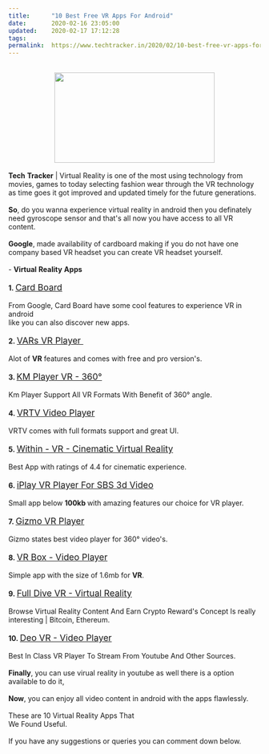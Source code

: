 ```yaml
---
title:		"10 Best Free VR Apps For Android"
date:		2020-02-16 23:05:00
updated:	2020-02-17 17:12:28
tags: 	
permalink:	https://www.techtracker.in/2020/02/10-best-free-vr-apps-for-android.html
---
```


<div><b><br><div class="separator" style="clear: both; text-align: center;"><a href="https://lh3.googleusercontent.com/-YCc5BoS92Lg/Xkl9fTcYojI/AAAAAAAABIk/HMGkzRCLf68RJiXK5jjXlAL52YRgdb76QCLcBGAsYHQ/s1600/IMG_20200216_230448_697.jpg" imageanchor="1" style="margin-left: 1em; margin-right: 1em;"><img src="https://lh3.googleusercontent.com/-YCc5BoS92Lg/Xkl9fTcYojI/AAAAAAAABIk/HMGkzRCLf68RJiXK5jjXlAL52YRgdb76QCLcBGAsYHQ/s1600/IMG_20200216_230448_697.jpg" border="0" data-original-width="1280" data-original-height="720" width="320" height="180"></a></div></b></div><b><div><b><br></b></div>Tech</b> <b>Tracker</b> | Virtual Reality is one of the most using technology from movies, games to today selecting fashion wear through the VR technology as time goes it got improved and updated timely for the future generations.<div><br></div><div><b>So</b>, do you wanna experience virtual reality in android then you definately need gyroscope sensor and that's all now you have access to all VR content.</div><div><br></div><div><b>Google</b>, made availability of cardboard making if you do not have one company based VR headset you can create VR headset yourself.</div><div><br></div><div>- <b>Virtual</b> <b>Reality</b> <b>Apps</b></div><div><br></div><div><b>1.&nbsp;</b><a href="https://play.google.com/store/apps/details?id=com.google.samples.apps.cardboarddemo" target="_blank" style="font-size: 1.25em;">Card Board</a></div><div><b><br></b></div><div>From Google, Card Board have some cool features to experience VR in android</div><div>like you can also discover new apps.</div><div><br></div><div><b>2.&nbsp;</b><a href="https://play.google.com/store/apps/details?id=com.VaRs.VRPlayerPRO" target="_blank" style="font-size: 1.25em;">VARs VR Player&nbsp;</a></div><div><b><br></b></div><div>Alot of <b>VR</b> features and comes with free and pro version's.</div><div><b><br></b></div><div><b>3. </b><a href="https://play.google.com/store/apps/details?id=tv.pandora.kmpvr" target="_blank" style="font-size: 1.25em;">KM Player VR - 360°</a></div><div><br></div><div>Km Player Support All VR Formats With Benefit of 360° angle.</div><div><b><br></b></div><div><b>4.&nbsp;</b><a href="https://play.google.com/store/apps/details?id=se.chai.vrtv.free" target="_blank" style="font-size: 1.25em;">VRTV Video Player</a></div><div><b><br></b></div><div>VRTV comes with full formats support and great UI.</div><div><br></div><div><b>5.&nbsp;</b><a href="https://play.google.com/store/apps/details?id=com.shakingearthdigital.vrsecardboard" target="_blank" style="font-size: 1.25em;">Within - VR - Cinematic Virtual Reality</a></div><div><br></div><div>Best App with ratings of 4.4 for cinematic experience.</div><div><br></div><div><b>6.&nbsp;</b><a href="https://play.google.com/store/apps/details?id=com.panagola.app.iplay" target="_blank" style="font-size: 1.25em;">iPlay VR Player For SBS 3d Video</a></div><div><b><br></b></div><div>Small app below <b>100kb </b>with amazing features our choice for VR player.</div><div><b><br></b></div><div><b>7.&nbsp;</b><a href="https://play.google.com/store/apps/details?id=com.GizmoVR.Virtual.Reality.Videos" target="_blank" style="font-size: 1.25em;">Gizmo VR Player</a></div><div><br></div><div>Gizmo states best video player for 360° video's.</div><div><b><br></b></div><div><b>8.&nbsp;</b><a href="https://play.google.com/store/apps/details?id=com.maxiloss.vrboxvideoplayer" target="_blank" style="font-size: 1.25em;">VR Box - Video Player</a></div><div><b><br></b></div><div>Simple app with the size of 1.6mb for <b>VR</b>.</div><div><b><br></b></div><div><b>9.&nbsp;</b><a href="https://play.google.com/store/apps/details?id=in.fulldive.shell" target="_blank" style="font-size: 1.25em;">Full Dive VR - Virtual Reality</a></div><div><b><br></b></div><div>Browse Virtual Reality Content And Earn Crypto Reward's Concept Is really interesting | Bitcoin, Ethereum.</div><div><b><br></b></div><div><b>10.&nbsp;</b><a href="https://play.google.com/store/apps/details?id=com.deovr.cardboard" target="_blank" style="font-size: 1.25em;">Deo VR - Video Player</a></div><div><b><br></b></div><div>Best In Class VR Player To Stream From Youtube And Other Sources.</div><div><b><br></b></div><div><b>Finally</b>, you can use virual reality in youtube as well there is a option available to do it,</div><div><br></div><div><b>Now</b>, you can enjoy all video content in android with the apps flawlessly.</div><div><b><br></b></div><div>These are 10 Virtual Reality Apps That</div><div>We Found Useful.</div><div><br></div><div>If you have any suggestions or queries you can comment down below.</div><div><b><br></b></div>
<!-- no comments on this post -->